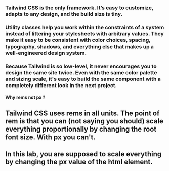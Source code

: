 ### Tailwind CSS is the only framework. It’s easy to customize, adapts to any design, and the build size is tiny.

### Utility classes help you work within the constraints of a system instead of littering your stylesheets with arbitrary values. They make it easy to be consistent with color choices, spacing, typography, shadows, and everything else that makes up a well-engineered design system.

### Because Tailwind is so low-level, it never encourages you to design the same site twice. Even with the same color palette and sizing scale, it's easy to build the same component with a completely different look in the next project.



#### Why rems not px ?

## Tailwind CSS uses rems in all units. The point of rem is that you can (not saying you should) scale everything proportionally by changing the root font size. With px you can't.

## In this lab, you are supposed to scale everything by changing the px value of the html element.